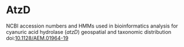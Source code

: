 # AtzD
NCBI accession numbers and HMMs used in bioinformatics analysis for cyanuric acid hydrolase (*atzD*) geospatial and taxonomic distribution doi:[10.1128/AEM.01964-19](https://www.dx.doi.org/10.1128/AEM.01964-19)
